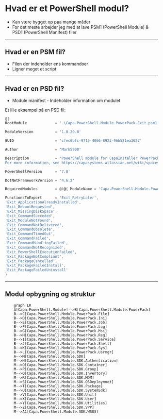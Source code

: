 # Hvad er et PowerShell modul?

* Kan være bygget op paa mange måder
* For det meste arbejder jeg med at lave PSM1 (PowerShell Module) & PSD1 (PowerShell Manifest) filer

---

## Hvad er en PSM fil?

* Filen der indeholder ens kommandoer
* Ligner meget et script

---

## Hvad er en PSD fil?

* Module manifest - Indeholder information om modulet

Et lille eksempel på en PSD fil:

```powershell
@{
RootModule             = '.\Capa.PowerShell.Module.PowerPack.Exit.psm1'

ModuleVersion          = '1.0.20.0'

GUID                   = 'cfec6bfc-9715-4066-8923-96b581ea3627'

Author                 = 'Mark5900'

Description            = 'PowerShell module for CapaInstaller PowerPacks containing functions for Exit codes.
For more information, see https://capasystems.atlassian.net/wiki/spaces/CI65DOC/pages/19462455297/PowerShell+Scripting+Library'

PowerShellVersion      = '7.0'

DotNetFrameworkVersion = '4.6.2'

RequiredModules        = @(@{ ModuleName = 'Capa.PowerShell.Module.PowerPack.File'; RequiredVersion = '1.0.20.0'; })

FunctionsToExport      = 'Exit_RetryLater',
'Exit_ApplicationAlreadyInstalled',
'Exit_RebootRequested',
'Exit_MissingDiskSpace',
'Exit_CommandSucceded',
'Exit_ModuleNotFound',
'Exit_CommandNotDelivered',
'Exit_CommandObsolete',
'Exit_CommandTimedOut',
'Exit_CommandFailed',
'Exit_CommandHandlingFailed',
'Exit_CommandNotRecognized',
'Exit_PowerShellExecutionFailed',
'Exit_PackageNotCompliant',
'Exit_PackageCancelled',
'Exit_PackageFailedInstall',
'Exit_PackageFailedUninstall'
}
```

---

## Modul opbygning og struktur

```mermaid
    graph LR
    A[Capa.PowerShell.Module]-->B[Capa.PowerShell.Module.PowerPack]
    B-->C[Capa.PowerShell.Module.PowerPack.File]
    B-->D[Capa.PowerShell.Module.PowerPack.Ini]
    B-->E[Capa.PowerShell.Module.PowerPack.Job]
    B-->F[Capa.PowerShell.Module.PowerPack.Log]
    B-->G[Capa.PowerShell.Module.PowerPack.Msi]
    B-->H[Capa.PowerShell.Module.PowerPack.Reg]
    B-->I[Capa.PowerShell.Module.PowerPack.Service]
    B-->J[Capa.PowerShell.Module.PowerPack.Shell]
    B-->K[Capa.PowerShell.Module.PowerPack.Sys]
    B-->L[Capa.PowerShell.Module.PowerPack.Usrmgr]
    A-->M[Capa.PowerShell.Module.SDK]
    M-->N[Capa.PowerShell.Module.SDK.Authentication]
    M-->O[Capa.PowerShell.Module.SDK.Container]
    M-->P[Capa.PowerShell.Module.SDK.Group]
    M-->Q[Capa.PowerShell.Module.SDK.Inventory]
    M-->R[Capa.PowerShell.Module.SDK.MDM]
    M-->S[Capa.PowerShell.Module.SDK.OSDeploymnet]
    M-->T[Capa.PowerShell.Module.SDK.Package]
    M-->U[Capa.PowerShell.Module.SDK.SystemSdk]
    M-->V[Capa.PowerShell.Module.SDK.Unit]
    M-->X[Capa.PowerShell.Module.SDK.User]
    M-->Y[Capa.PowerShell.Module.SDK.Utilities]
    M-->Z[Capa.PowerShell.Module.SDK.VPP]
    M-->A1[Capa.PowerShell.Module.SDK.WSUS]
```
